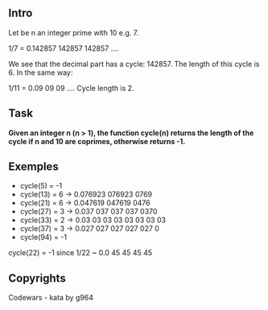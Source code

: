 ## Intro

Let be n an integer prime with 10 e.g. 7.

1/7 = 0.142857 142857 142857 ....

We see that the decimal part has a cycle: 142857. The length of this cycle is 6. In the same way:

1/11 = 0.09 09 09 .... Cycle length is 2.

## Task
**Given an integer n (n > 1), the function cycle(n) returns the length of the cycle if n and 10 are coprimes, otherwise returns -1.**

## Exemples

- cycle(5) = -1
- cycle(13) = 6 -> 0.076923 076923 0769
- cycle(21) = 6 -> 0.047619 047619 0476
- cycle(27) = 3 -> 0.037 037 037 037 0370
- cycle(33) = 2 -> 0.03 03 03 03 03 03 03 03
- cycle(37) = 3 -> 0.027 027 027 027 027 0
- cycle(94) = -1

cycle(22) = -1 since 1/22 ~ 0.0 45 45 45 45

## Copyrights

Codewars - kata by g964
